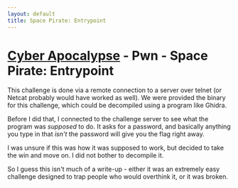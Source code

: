 ```yaml
---
layout: default
title: Space Pirate: Entrypoint
---
```


# [Cyber Apocalypse](index.md) - Pwn - Space Pirate: Entrypoint

This challenge is done via a remote connection to a server over telnet (or Netcat probably would have worked as well).
We were provided the binary for this challenge, which could be decompiled using a program like Ghidra.

Before I did that, I connected to the challenge server to see what the program was *supposed* to do. It asks for a password, and basically anything you type in that *isn't* the password will give you the flag right away. 

I was unsure if this was how it was supposed to work, but decided to take the win and move on. I did not bother to decompile it.

So I guess this isn't much of a write-up - either it was an extremely easy challenge designed to trap people who would overthink it, or it was broken.